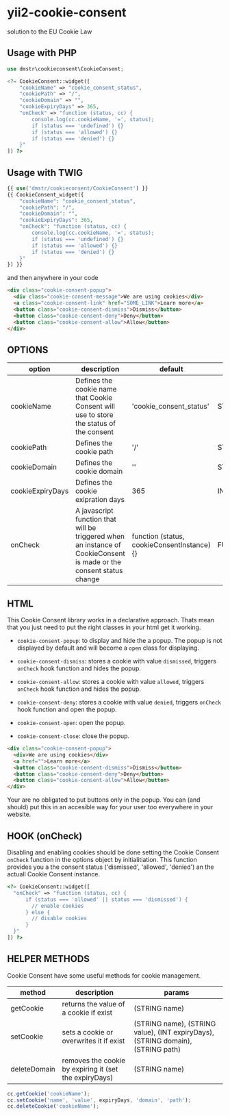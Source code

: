 # yii2-cookie-consent
solution to the EU Cookie Law

Usage with PHP
-----

```php
use dmstr\cookieconsent\CookieConsent;

<?= CookieConsent::widget([
    "cookieName" => "cookie_consent_status",
    "cookiePath" => "/",
    "cookieDomain" => "",
    "cookieExpiryDays" => 365,
    "onCheck" => "function (status, cc) {
        console.log(cc.cookieName, '=', status);
        if (status === 'undefined') {}
        if (status === 'allowed') {}
        if (status === 'denied') {}
    }"
]) ?>
```

Usage with TWIG
-----
```php
{{ use('dmstr/cookieconsent/CookieConsent') }}
{{ CookieConsent_widget({
    "cookieName": "cookie_consent_status",
    "cookiePath": "/",
    "cookieDomain": "",
    "cookieExpiryDays": 365,
    "onCheck": "function (status, cc) {
        console.log(cc.cookieName, '=', status);
        if (status === 'undefined') {}
        if (status === 'allowed') {}
        if (status === 'denied') {}
    }"
}) }}
```

and then anywhere in your code
```html
<div class="cookie-consent-popup">
  <div class="cookie-consent-message">We are using cookies</div>
  <a class="cookie-consent-link" href="SOME_LINK">Learn more</a>
  <button class="cookie-consent-dismiss">Dismiss</button>
  <button class="cookie-consent-deny">Deny</button>
  <button class="cookie-consent-allow">Allow</button>
</div>
```

## OPTIONS

<table>
    <thead>
        <tr>
            <th>option</th>
            <th>description</th>
            <th>default</th>
            <th>type</th>
        </tr>
    </thead>
    <tbody>
            <td>cookieName</td>
            <td>Defines the cookie name that Cookie Consent will use to store the status of the consent</td>
            <td> 'cookie_consent_status' </td>
            <td> STRING </td>
        </tr>
        <tr>
            <td>cookiePath</td>
            <td>Defines the cookie path</td>
            <td> '/' </td>
            <td> STRING </td>
        </tr>
        <tr>
            <td>cookieDomain</td>
            <td>Defines the cookie domain</td>
            <td> '' </td>
            <td> STRING </td>
        </tr>
        <tr>
            <td>cookieExpiryDays</td>
            <td>Defines the cookie exipration days</td>
            <td> 365 </td>
            <td> INT </td>
        </tr>
        <tr>
            <td>onCheck</td>
            <td>A javascript function that will be triggered when an instance of CookieConsent is made or the consent status change</td>
            <td> function (status, cookieConsentInstance) {} </td>
            <td> FUNCTION </td>
        </tr>
    </tbody>
</table>

## HTML
This Cookie Consent library works in a declarative approach. Thats mean that you
just need to put the right classes in your html get it working.

* `cookie-consent-popup`: to display and hide the a popup. The popup is not displayed
by default and will become a `open` class for displaying.

* `cookie-consent-dismiss`: stores a cookie with value `dismissed`, triggers
`onCheck` hook function and hides the popup.

* `cookie-consent-allow`: stores a cookie with value `allowed`, triggers
`onCheck` hook function and hides the popup.

* `cookie-consent-deny`: stores a cookie with value `denied`, triggers `onCheck`
hook function and open the popup.

* `cookie-consent-open`: open the popup.

* `cookie-consent-close`: close the popup.

```html
<div class="cookie-consent-popup">
  <div>We are using cookies</div>
  <a href="">Learn more</a>
  <button class="cookie-consent-dismiss">Dismiss</button>
  <button class="cookie-consent-deny">Deny</button>
  <button class="cookie-consent-allow">Allow</button>
</div>
```

Your are no obligated to put buttons only in the popup. You can (and should) put
this in an accesible way for your user too everywhere in your website.

## HOOK (onCheck)
Disabling and enabling cookies should be done setting the Cookie Consent `onCheck`
function in the options object by initialitiation. This function provides you
a the consent status ('dismissed', 'allowed', 'denied') an the actuall Cookie Consent
instance.

```php
<?= CookieConsent::widget([
  "onCheck" => "function (status, cc) {
      if (status === 'allowed' || status === 'dismissed') {
        // enable cookies
      } else {
        // disable cookies
      }
  }"
]) ?>
```

## HELPER METHODS
Cookie Consent have some useful methods for cookie management.

<table>
    <thead>
        <tr>
            <th>method</th>
            <th>description</th>
            <th>params</th>
        </tr>
    </thead>
    <tbody>
        <tr>
            <td>getCookie</td>
            <td>returns the value of a cookie if exist</td>
            <td>(STRING name)</td>
        </tr>
        <tr>
            <td>setCookie</td>
            <td>sets a cookie or overwrites it if exist</td>
            <td>(STRING name), (STRING value), (INT expiryDays), (STRING domain), (STRING path)</td>
        </tr>
        <tr>
            <td>deleteDomain</td>
            <td>removes the cookie by expiring it (set the expiryDays)</td>
            <td>(STRING name)</td>
        </tr>
    </tbody>
</table>

```javascript
cc.getCookie('cookieName');
cc.setCookie('name', 'value', expiryDays, 'domain', 'path');
cc.deleteCookie('cookieName');
```

